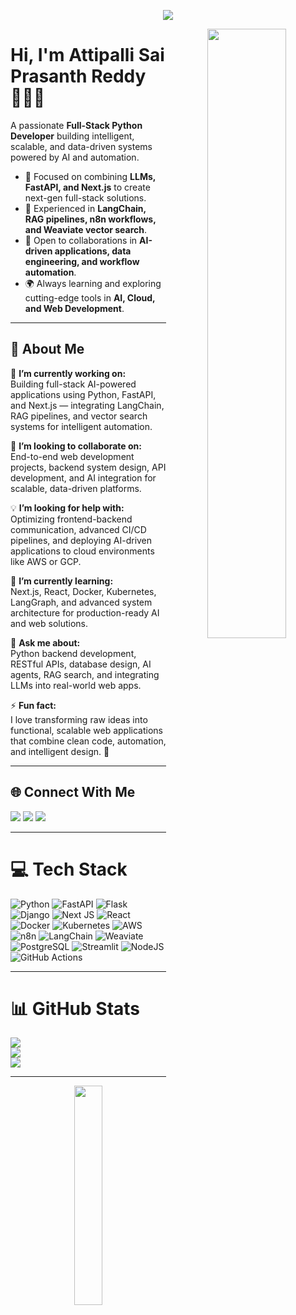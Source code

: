 <p align="center"><img src="https://i.imgur.com/A6bWGFl.gif"/></p>

<p align="center">
  <img src="https://media.giphy.com/media/QHE5gWI0QjqF2/giphy.gif" width="50%" align="right">
</p>

# Hi, I'm Attipalli Sai Prasanth Reddy 👨🏿‍💻 
A passionate **Full-Stack Python Developer** building intelligent, scalable, and data-driven systems powered by AI and automation.

- 🧠 Focused on combining **LLMs, FastAPI, and Next.js** to create next-gen full-stack solutions.  
- 💬 Experienced in **LangChain, RAG pipelines, n8n workflows, and Weaviate vector search**.  
- 🤝 Open to collaborations in **AI-driven applications, data engineering, and workflow automation**.  
- 🌍 Always learning and exploring cutting-edge tools in **AI, Cloud, and Web Development**.  

---

## 💫 About Me  

🔭 **I’m currently working on:**  
Building full-stack AI-powered applications using Python, FastAPI, and Next.js — integrating LangChain, RAG pipelines, and vector search systems for intelligent automation.  

🤝 **I’m looking to collaborate on:**  
End-to-end web development projects, backend system design, API development, and AI integration for scalable, data-driven platforms.  

💡 **I’m looking for help with:**  
Optimizing frontend-backend communication, advanced CI/CD pipelines, and deploying AI-driven applications to cloud environments like AWS or GCP.  

🌱 **I’m currently learning:**  
Next.js, React, Docker, Kubernetes, LangGraph, and advanced system architecture for production-ready AI and web solutions.  

💬 **Ask me about:**  
Python backend development, RESTful APIs, database design, AI agents, RAG search, and integrating LLMs into real-world web apps.  

⚡ **Fun fact:**  
I love transforming raw ideas into functional, scalable web applications that combine clean code, automation, and intelligent design. 🚀  

---

## 🌐 Connect With Me  

[<img src="https://img.shields.io/badge/X%20(Twitter)-000000?style=for-the-badge&logo=x&logoColor=white">](https://x.com/prasanth_reddy_?t=4XqvNKD09EQqN-Snjg5DQw&s=09)
[<img src="https://img.shields.io/badge/LinkedIn-0077B5?style=for-the-badge&logo=linkedin&logoColor=white">](https://www.linkedin.com/in/attipalliprasanth)
[<img src="https://img.shields.io/badge/Substack-FF6719?style=for-the-badge&logo=substack&logoColor=white">](https://substack.com/@saiattipalli)

---

# 💻 Tech Stack  

![Python](https://img.shields.io/badge/python-3670A0?style=for-the-badge&logo=python&logoColor=ffdd54)
![FastAPI](https://img.shields.io/badge/FastAPI-005571?style=for-the-badge&logo=fastapi)
![Flask](https://img.shields.io/badge/flask-%23000.svg?style=for-the-badge&logo=flask&logoColor=white)
![Django](https://img.shields.io/badge/django-%23092E20.svg?style=for-the-badge&logo=django&logoColor=white)
![Next JS](https://img.shields.io/badge/Next-black?style=for-the-badge&logo=next.js&logoColor=white)
![React](https://img.shields.io/badge/react-%2320232a.svg?style=for-the-badge&logo=react&logoColor=%2361DAFB)
![Docker](https://img.shields.io/badge/docker-%230db7ed.svg?style=for-the-badge&logo=docker&logoColor=white)
![Kubernetes](https://img.shields.io/badge/kubernetes-%23326ce5.svg?style=for-the-badge&logo=kubernetes&logoColor=white)
![AWS](https://img.shields.io/badge/AWS-%23FF9900.svg?style=for-the-badge&logo=amazon-aws&logoColor=white)
![n8n](https://img.shields.io/badge/n8n-%23F05A28.svg?style=for-the-badge&logo=n8n&logoColor=white)
![LangChain](https://img.shields.io/badge/LangChain-%23009639.svg?style=for-the-badge&logo=openai&logoColor=white)
![Weaviate](https://img.shields.io/badge/Weaviate-%230052CC.svg?style=for-the-badge&logo=weaviate&logoColor=white)
![PostgreSQL](https://img.shields.io/badge/postgres-%23316192.svg?style=for-the-badge&logo=postgresql&logoColor=white)
![Streamlit](https://img.shields.io/badge/Streamlit-%23FE4B4B.svg?style=for-the-badge&logo=streamlit&logoColor=white)
![NodeJS](https://img.shields.io/badge/node.js-6DA55F?style=for-the-badge&logo=node.js&logoColor=white)
![GitHub Actions](https://img.shields.io/badge/github%20actions-%232671E5.svg?style=for-the-badge&logo=githubactions&logoColor=white)

---

# 📊 GitHub Stats  

![](https://github-readme-stats.vercel.app/api?username=alphalearner&theme=dark&hide_border=false&include_all_commits=true&count_private=true)<br/>
![](https://nirzak-streak-stats.vercel.app/?user=alphalearner&theme=dark&hide_border=false)<br/>
![](https://github-readme-stats.vercel.app/api/top-langs/?username=alphalearner&theme=dark&hide_border=false&include_all_commits=true&count_private=true&layout=compact)

---

<center><img src='https://media4.giphy.com/media/M9gbBd9nbDrOTu1Mqx/giphy.gif?cid=790b7611704aa2ca4e403287801480a6c753abf45f3e6242&rid=giphy.gif&ct=s' 
     height=30% width=30% /></center>
